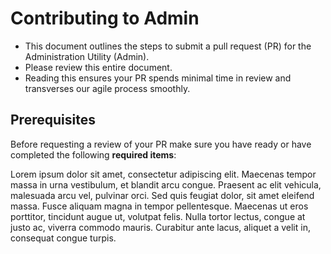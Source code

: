 # Contributing to Admin

- This document outlines the steps to submit a pull request (PR) for the Administration Utility (Admin).
- Please review this entire document.
- Reading this ensures your PR spends minimal time in review and transverses our agile process smoothly.

## Prerequisites

Before requesting a review of your PR make sure you have ready or have completed the following **required items**:

Lorem ipsum dolor sit amet, consectetur adipiscing elit. Maecenas tempor massa in urna vestibulum, et blandit arcu congue. Praesent ac elit vehicula, malesuada arcu vel, pulvinar orci. Sed quis feugiat dolor, sit amet eleifend massa. Fusce aliquam magna in tempor pellentesque. Maecenas ut eros porttitor, tincidunt augue ut, volutpat felis. Nulla tortor lectus, congue at justo ac, viverra commodo mauris. Curabitur ante lacus, aliquet a velit in, consequat congue turpis. 